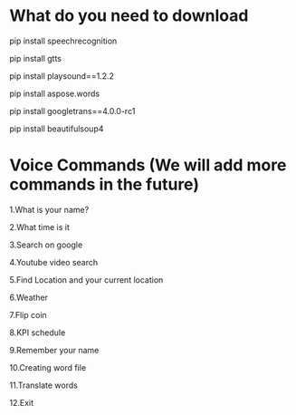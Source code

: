 # What do you need to download

pip install speechrecognition

pip install gtts

pip install playsound==1.2.2

pip install aspose.words

pip install googletrans==4.0.0-rc1

pip install beautifulsoup4

# Voice Commands (We will add more commands in the future)

1.What is your name?

2.What time is it

3.Search on google

4.Youtube video search

5.Find Location and your current location

6.Weather

7.Flip coin

8.KPI schedule

9.Remember your name

10.Creating word file

11.Translate words

12.Exit
